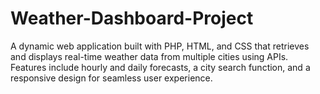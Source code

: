 # Weather-Dashboard-Project
A dynamic web application built with PHP, HTML, and CSS that retrieves and displays real-time weather data from multiple cities using APIs. Features include hourly and daily forecasts, a city search function, and a responsive design for seamless user experience.
